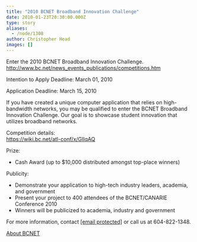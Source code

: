 ```yaml
---
title: "2010 BCNET Broadband Innovation Challenge"
date: 2010-01-23T20:30:00.000Z
type: story
aliases:
  - /node/1308
author: Christopher Head
images: []
---
```


<div class="field field-name-body field-type-text-with-summary field-label-hidden"><div class="field-items"><div class="field-item even"><p>Enter the 2010 BCNET Broadband Innovation Challenge.<br>
<a href="http://www.bc.net/news_events_publications/competitions.htm">http://www.bc.net/news_events_publications/competitions.htm</a></p>
<p>Intention to Apply Deadline: March 01, 2010</p>
<p>Application Deadline: March 15, 2010</p>
<p>If you have created a unique computer application that relies on high-bandwidth networks, you may be qualified to enter the BCNET Broadband Innovation Challenge. Our goal is to showcase student innovation that utilizes broadband networks.</p>
<p>Competition details:<br>
<a href="https://wiki.bc.net/atl-conf/x/GIlqAQ">https://wiki.bc.net/atl-conf/x/GIlqAQ</a></p>
<p>Prize:</p>
<ul>
<li>Cash Award (up to $10,000 distributed amongst top-place winners)</li>
</ul>
<p>Publicity:</p>
<ul>
<li>Demonstrate your application to high-tech industry leaders, academia, and government</li>
<li>Present your project to 400 attendees of the BCNET/CANARIE Conference 2010</li>
<li>Winners will be publicized to academia, industry and government</li>
</ul>
<p>For more information, contact <a href="/cdn-cgi/l/email-protection#761f18101936141558181302"><span class="__cf_email__" data-cfemail="a4cdcac2cbe4c6c78acac1d0">[email&#xA0;protected]</span></a> or call us at 604-822-1348.</p>
<p><a href="http://bc.net/">About BCNET</a></p>
</div></div></div>    <footer>
          </footer>